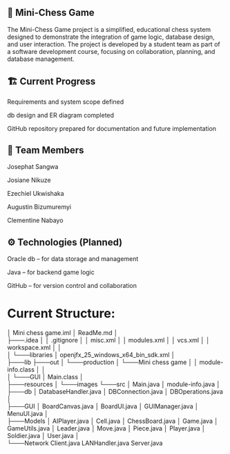 ## 🧩 Mini-Chess Game

The Mini-Chess Game project is a simplified, educational chess system designed to demonstrate the integration of game logic, database design, and user interaction. The project is developed by a student team as part of a software development course, focusing on collaboration, planning, and database management.

## 🏗️ Current Progress

Requirements and system scope defined

db design and ER diagram completed

GitHub repository prepared for documentation and future implementation

## 👥 Team Members

Josephat Sangwa

Josiane Nikuze

Ezechiel Ukwishaka

Augustin Bizumuremyi

Clementine Nabayo

## ⚙️ Technologies (Planned)

Oracle db – for data storage and management

Java – for backend game logic

GitHub – for version control and collaboration

# Current Structure:
│   Mini chess game.iml
│   ReadMe.md
│   
├───.idea
│   │   .gitignore
│   │   misc.xml
│   │   modules.xml
│   │   vcs.xml
│   │   workspace.xml
│   │   
│   └───libraries
│           openjfx_25_windows_x64_bin_sdk.xml
│           
├───lib
├───out
│   └───production
│       └───Mini chess game
│           │   module-info.class
│           │   
│           └───GUI
│                   Main.class
│                   
├───resources
│   └───images
└───src
    │   Main.java
    │   module-info.java
    │   
    ├───db
    │       DatabaseHandler.java
    │       DBConnection.java
    │       DBOperations.java
    │       
    ├───GUI
    │       BoardCanvas.java
    │       BoardUI.java
    │       GUIManager.java
    │       MenuUI.java
    │       
    ├───Models
    │       AIPlayer.java
    │       Cell.java
    │       ChessBoard.java
    │       Game.java
    │       GameUtils.java
    │       Leader.java
    │       Move.java
    │       Piece.java
    │       Player.java
    │       Soldier.java
    │       User.java
    │       
    └───Network
            Client.java
            LANHandler.java
            Server.java
            
